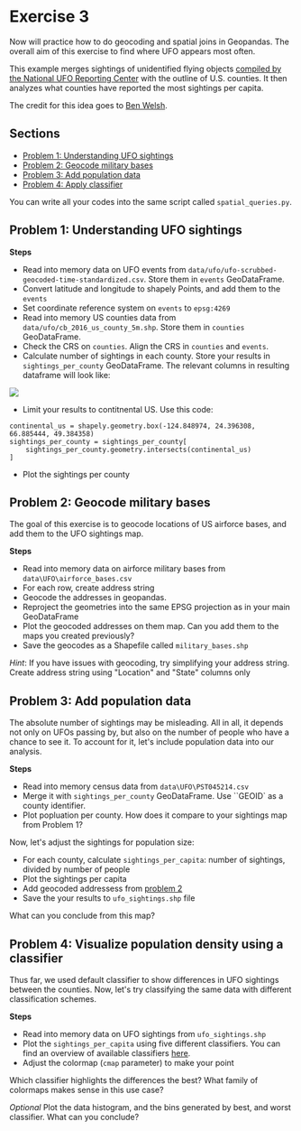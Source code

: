 # Exercise 3

Now will practice how to do geocoding and spatial joins in Geopandas. The overall aim of this exercise to find where UFO appears most often.

This example merges sightings of unidentified flying objects [compiled by the National UFO Reporting Center](https://github.com/planetsig/ufo-reports) with the outline of U.S. counties. It then analyzes what counties have reported the most sightings per capita.

The credit for this idea goes to [Ben Welsh](mailto:ben.welsh@gmail.com).
## Sections

 - [Problem 1: Understanding UFO sightings](#problem-1-understanding-ufo-sightings)
 - [Problem 2: Geocode military bases](#problem-2-geocode-military-bases)
 - [Problem 3: Add population data](#problem-3-add-population-data)
 - [Problem 4: Apply classifier](#problem-4-apply-classifier)

You can write all your codes into the same script called `spatial_queries.py`.

## Problem 1: Understanding UFO sightings

**Steps**
- Read into memory data on UFO events from `data/ufo/ufo-scrubbed-geocoded-time-standardized.csv`. Store them in `events` GeoDataFrame.
- Convert latitude and longitude to shapely Points, and add them to the `events`
- Set coordinate reference system on `events` to `epsg:4269`
- Read into memory US counties data from `data/ufo/cb_2016_us_county_5m.shp`. Store them in `counties` GeoDataFrame.
- Check the CRS on `counties`. Align the CRS in `counties` and `events`.
- Calculate number of sightings in each county. Store your results in `sightings_per_county` GeoDataFrame. The relevant columns in resulting dataframe will look like:

![](img/min_df.png)

- Limit your results to contitnental US. Use this code:
```
continental_us = shapely.geometry.box(-124.848974, 24.396308, 66.885444, 49.384358)
sightings_per_county = sightings_per_county[
    sightings_per_county.geometry.intersects(continental_us)
]
```
- Plot the sightings per county

## Problem 2: Geocode military bases

The goal of this exercise is to geocode locations of US airforce bases, and add them to the UFO sightings map.

**Steps**
- Read into memory data on airforce military bases from `data\UFO\airforce_bases.csv`
- For each row, create address string
- Geocode the addresses in geopandas.
- Reproject the geometries into the same EPSG projection as in your main GeoDataFrame
- Plot the geocoded addresses on them map. Can you add them to the maps you created previously?
- Save the geocodes as a Shapefile called `military_bases.shp`

*Hint*: If you have issues with geocoding, try simplifying your address string. Create address string using "Location" and "State" columns only

## Problem 3: Add population data

The absolute number of sightings may be misleading. All in all, it depends not only on UFOs passing by, but also on the number of people who have a chance to see it. To account for it, let's include population data into our analysis.

**Steps**
- Read into memory census data from `data\UFO\PST045214.csv`
- Merge it with `sightings_per_county` GeoDataFrame. Use ``GEOID` as a county identifier.
- Plot popluation per county. How does it compare to your sightings map from Problem 1?

Now, let's adjust the sightings for population size:
- For each county, calculate `sightings_per_capita`: number of sightings, divided by number of people
- Plot the sightings per capita
- Add geocoded addressess from [problem 2](#problem-2-geocode-military-bases)
- Save the your results to `ufo_sightings.shp` file

What can you conclude from this map?


## Problem 4: Visualize population density using a classifier

Thus far, we used default classifier to show differences in UFO sightings between the counties. Now, let's try classifying the same data with different classification schemes.

**Steps**
- Read into memory data on UFO sightings from `ufo_sightings.shp`
- Plot the `sightings_per_capita` using five different classifiers.
   You can find an overview of available classifiers [here](https://github.com/pysal/mapclassify).
- Adjust the colormap (`cmap` parameter) to make your point

Which classifier highlights the differences the best? What family of colormaps makes sense in this use case?

*Optional*
Plot the data histogram, and the bins generated by best, and worst classifier. What can you conclude?
